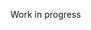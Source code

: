<!--
.. title: My main research topics
.. slug: my-main-research-topics
.. date: 2023-07-16 23:25:50 UTC+02:00
.. tags: 
.. category: 
.. link: 
.. description: 
.. type: text
-->

Work in progress
